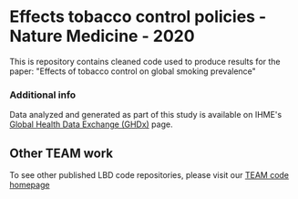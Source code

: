 # Effects tobacco control policies - Nature Medicine - 2020
This is repository contains cleaned code used to produce results for the paper: "Effects of tobacco control on global smoking prevalence" 

### Additional info
Data analyzed and generated as part of this study is available on IHME's [Global Health Data Exchange (GHDx)](http://internal-ghdx.healthdata.org/record/ihme-data/global-tobacco-control-and-smoking-prevalence-scenarios-2017) page. 

## Other TEAM work
To see other published LBD code repositories, please visit our [TEAM code homepage](https://github.com/ihmeuw/team)

